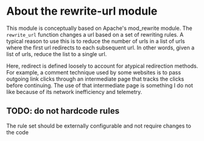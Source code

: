 # About the rewrite-url module
This module is conceptually based on Apache's mod_rewrite module. The `rewrite_url` function changes a url based on a set of rewriting rules. A typical reason to use this is to reduce the number of urls in a list of urls where the first url redirects to each subsequent url. In other words, given a list of urls, reduce the list to a single url.

Here, redirect is defined loosely to account for atypical redirection methods. For example, a comment technique used by some websites is to pass outgoing link clicks through an intermediate page that tracks the clicks before continuing. The use of that intermediate page is something I do not like because of its network inefficiency and telemetry.

## TODO: do not hardcode rules
The rule set should be externally configurable and not require changes to the code
